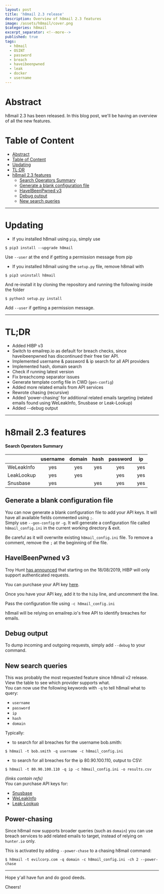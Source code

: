 ```yaml
---
layout: post
title: 'h8mail 2.3 release'
description: Overview of h8mail 2.3 features
image: /assets/h8mail/cover.png
$categories: h8mail
excerpt_separator: <!--more-->
published: true
tags:
  - h8mail
  - OSINT
  - password
  - breach
  - haveibeenpwned
  - leak
  - docker
  - username
---
```


# Abstract

h8mail 2.3 has been released. In this blog post, we'll be having an overview of all the new features.

<!--more-->


# Table of Content

- [Abstract](#abstract)
- [Table of Content](#table-of-content)
- [Updating](#updating)
- [TL;DR](#tldr)
- [h8mail 2.3 features](#h8mail-23-features)
    - [Search Operators Summary](#search-operators-summary)
  - [Generate a blank configuration file](#generate-a-blank-configuration-file)
  - [HaveIBeenPwned v3](#haveibeenpwned-v3)
  - [Debug output](#debug-output)
  - [New search queries](#new-search-queries)

----


# Updating

* If you installed h8mail using `pip`, simply use

```
$ pip3 install --upgrade h8mail
```

Use `--user` at the end if getting a permission message from pip

* If you installed h8mail using the `setup.py` file, remove h8mail with  

```
$ pip3 uninstall h8mail
```

And re-install it by cloning the repository and running the following inside the folder 
```
$ python3 setup.py install
```
Add `--user` if getting a permission message.

----

# TL;DR

* Added HIBP v3
* Switch to emailrep.io as default for breach checks, since haveibeenpwned has discontinued their free tier API.
* Implemented username & password & ip search for all API providers
* Implemented hash, domain search
* Check if running latest version
* Fix breachcomp separator issues
* Generate template config file in CWD (`gen-config`)
* Added more related emails from API services
* Rewrote chasing (recursive)
* Added 'power-chasing' for additional related emails targeting (related emails found using WeLeakInfo, Snusbase or Leak-Lookup)
* Added --debug output

-----

# h8mail 2.3 features

#### Search Operators Summary

|            | username | domain | hash | password |       ip       |
|------------|:--------:|:------:|:----:|:--------:|:--------------:|
| WeLeakInfo |    yes   |   yes  |  yes |    yes   |    yes    |
| LeakLookup |    yes   |   yes  |      |    yes   | yes  |
| Snusbase   |    yes   |        |  yes |    yes   |  yes   |


## Generate a blank configuration file

You can now generate a blank configuration file to add your API keys. It will have all available fields commented using `;`.  
Simply use `--gen-config` or `-g`. It will generate a configuration file called `h8mail_config.ini` in the current working directory & exit.

Be careful as it will overwrite existing `h8mail_config.ini` file.
To remove a comment, remove the `;` at the beginning of the file.


## HaveIBeenPwned v3

Troy Hunt [has announced](https://www.troyhunt.com/authentication-and-the-have-i-been-pwned-api/) that starting on the 18/08/2019, HIBP will only support authenticated requests.

You can purchase your API key [here](https://haveibeenpwned.com/API/Key?ref=h8mail).

Once you have your API key, add it to the `hibp` line, and uncomment the line.

Pass the configuration file using `-c h8mail_config.ini`

h8mail will be relying on emailrep.io's free API to identify breaches for emails.

## Debug output

To dump incoming and outgoing requests, simply add `--debug` to your command.

## New search queries

This was probably the most requested feature since h8mail v2 release. View the table to see which provider supports what.  
You can now use the following keywords with `-q` to tell h8mail what to query:  
* `username`
* `password`
* `ip`
* `hash`
* `domain`

Typically:

* to search for all breaches for the username bob.smith:
```
$ h8mail -t bob.smith -q username -c h8mail_config.ini
```

* to search for all breaches for the ip 80.90.100.110, output to CSV:
```
$ h8mail -t 80.90.100.110 -q ip -c h8mail_config.ini -o results.csv
```

*(links contain refs)*  
You can purchase API keys for:  
- [Snusbase](https://snusbase.com/?ref=h8mail)
- [WeLeakInfo](https://weleakinfo.com/?ref=h8mail)
- [Leak-Lookup](https://leak-lookup.com/?ref=h8mail)

## Power-chasing

Since h8mail now supports broader queries (such as `domain`) you can use breach services to add related emails to target, instead of relying on `hunter.io` only.  

This is activated by adding `--power-chase` to a chasing h8mail command:

```
$ h8mail -t evilcorp.com -q domain -c h8mail_config.ini -ch 2 --power-chase
```

----

Hope y'all have fun and do good deeds.

Cheers!